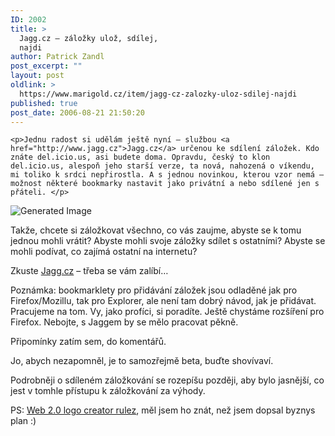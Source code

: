 ```yaml
---
ID: 2002
title: >
  Jagg.cz – záložky ulož, sdílej,
  najdi
author: Patrick Zandl
post_excerpt: ""
layout: post
oldlink: >
  https://www.marigold.cz/item/jagg-cz-zalozky-uloz-sdilej-najdi
published: true
post_date: 2006-08-21 21:50:20
---
```

	<p>Jednu radost si udělám ještě nyní – službou <a href="http://www.jagg.cz">Jagg.cz</a> určenou ke sdílení záložek. Kdo znáte del.icio.us, asi budete doma. Opravdu, český to klon del.icio.us, alespoň jeho starší verze, ta nová, nahozená o víkendu, mi toliko k srdci nepřirostla. A s jednou novinkou, kterou vzor nemá – možnost některé bookmarky nastavit jako privátní a nebo sdílené jen s přáteli. </p>
<div class="rightbox">
<img src="http://msig.info/web2v2/Jagg.czBETA.png" alt="Generated Image" /></div>
	<p>Takže, chcete si záložkovat všechno, co vás zaujme, abyste se k tomu jednou mohli vrátit? Abyste mohli svoje záložky sdílet s ostatními? Abyste se mohli podívat, co zajímá ostatní na internetu?</p>
	<p>Zkuste <a href="http://www.jagg.cz">Jagg.cz</a> – třeba se vám zalíbí…</p>
	<p>Poznámka: bookmarklety pro přidávání záložek jsou odladěné jak pro Firefox/Mozillu, tak pro Explorer, ale není tam dobrý návod, jak je přidávat. Pracujeme na tom. Vy, jako profíci, si poradíte. Ještě chystáme rozšíření pro Firefox. Nebojte, s Jaggem by se mělo pracovat pěkně. </p>
	<p>Připomínky zatím sem, do komentářů. </p>
	<p>Jo, abych nezapomněl, je to samozřejmě beta, buďte shovívaví. </p>
	<p>Podrobněji o sdíleném záložkování se rozepíšu později, aby bylo jasnější, co jest v tomhle přístupu k záložkování za výhody.
</p>
PS: <a href="http://msig.info/web2.php">Web 2.0 logo creator rulez</a>, měl jsem ho znát, než jsem dopsal byznys plan :)
</p>
